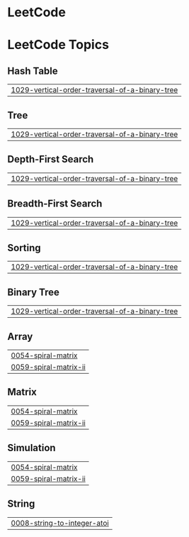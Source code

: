 # LeetCode
<!---LeetCode Topics Start-->
# LeetCode Topics
## Hash Table
|  |
| ------- |
| [1029-vertical-order-traversal-of-a-binary-tree](https://github.com/Mohan-Sanjay/LeetCode/tree/master/1029-vertical-order-traversal-of-a-binary-tree) |
## Tree
|  |
| ------- |
| [1029-vertical-order-traversal-of-a-binary-tree](https://github.com/Mohan-Sanjay/LeetCode/tree/master/1029-vertical-order-traversal-of-a-binary-tree) |
## Depth-First Search
|  |
| ------- |
| [1029-vertical-order-traversal-of-a-binary-tree](https://github.com/Mohan-Sanjay/LeetCode/tree/master/1029-vertical-order-traversal-of-a-binary-tree) |
## Breadth-First Search
|  |
| ------- |
| [1029-vertical-order-traversal-of-a-binary-tree](https://github.com/Mohan-Sanjay/LeetCode/tree/master/1029-vertical-order-traversal-of-a-binary-tree) |
## Sorting
|  |
| ------- |
| [1029-vertical-order-traversal-of-a-binary-tree](https://github.com/Mohan-Sanjay/LeetCode/tree/master/1029-vertical-order-traversal-of-a-binary-tree) |
## Binary Tree
|  |
| ------- |
| [1029-vertical-order-traversal-of-a-binary-tree](https://github.com/Mohan-Sanjay/LeetCode/tree/master/1029-vertical-order-traversal-of-a-binary-tree) |
## Array
|  |
| ------- |
| [0054-spiral-matrix](https://github.com/Mohan-Sanjay/LeetCode/tree/master/0054-spiral-matrix) |
| [0059-spiral-matrix-ii](https://github.com/Mohan-Sanjay/LeetCode/tree/master/0059-spiral-matrix-ii) |
## Matrix
|  |
| ------- |
| [0054-spiral-matrix](https://github.com/Mohan-Sanjay/LeetCode/tree/master/0054-spiral-matrix) |
| [0059-spiral-matrix-ii](https://github.com/Mohan-Sanjay/LeetCode/tree/master/0059-spiral-matrix-ii) |
## Simulation
|  |
| ------- |
| [0054-spiral-matrix](https://github.com/Mohan-Sanjay/LeetCode/tree/master/0054-spiral-matrix) |
| [0059-spiral-matrix-ii](https://github.com/Mohan-Sanjay/LeetCode/tree/master/0059-spiral-matrix-ii) |
## String
|  |
| ------- |
| [0008-string-to-integer-atoi](https://github.com/Mohan-Sanjay/LeetCode/tree/master/0008-string-to-integer-atoi) |
<!---LeetCode Topics End-->